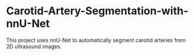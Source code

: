 # Carotid-Artery-Segmentation-with-nnU-Net
This project uses nnU-Net to automatically segment carotid arteries from 2D ultrasound images.
